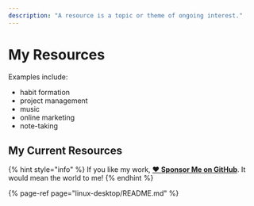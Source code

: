 ```yaml
---
description: "A resource is a topic or theme of ongoing interest."
---
```


# My Resources

Examples include:

- habit formation
- project management
- music
- online marketing
- note-taking

## My Current Resources

{% hint style="info" %}
If you like my work, [**❤️ Sponsor Me on GitHub**](https://github.com/sponsors/marbetschar). It would mean the world to me!
{% endhint %}

{% page-ref page="linux-desktop/README.md" %}
